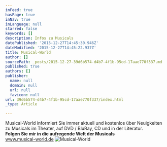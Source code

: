 ```yaml
---
inFeed: true
hasPage: true
inNav: true
inLanguage: null
starred: false
keywords: []
description: Infos zu Musicals
datePublished: '2015-12-27T14:45:30.946Z'
dateModified: '2015-12-27T14:45:22.937Z'
title: Musical-World
author: []
sourcePath: _posts/2015-12-27-39d6b574-d4b7-4f1b-95cd-17aae770f337.md
published: true
authors: []
publisher:
  name: null
  domain: null
  url: null
  favicon: null
url: 39d6b574-d4b7-4f1b-95cd-17aae770f337/index.html
_type: Article

---
```

Musical-World informiert Sie immer aktuell und kostenlos über Neuigkeiten zu Musicals im Theater, auf DVD / BluRay, CD und in der Literatur.  
**Folgen Sie mir in die aufregende Welt der Musicals**  
www.musical-world.de
![Musical-World](https://s3-us-west-2.amazonaws.com/the-grid-img/p/4b294aae32e71cf1090e7f9b4b2259d81d4930f0.jpg)